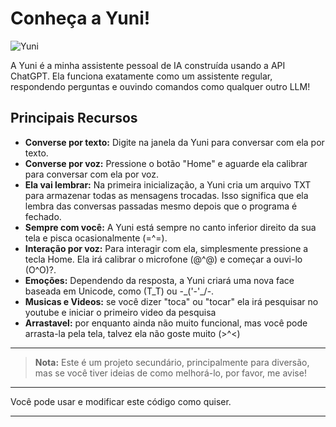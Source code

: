 
# Conheça a Yuni!

![Yuni](https://imgur.com/l5BbPAZ.png)

A Yuni é a minha assistente pessoal de IA construída usando a API ChatGPT. Ela funciona exatamente como um assistente regular, respondendo perguntas e ouvindo comandos como qualquer outro LLM!

## Principais Recursos

- **Converse por texto:** Digite na janela da Yuni para conversar com ela por texto.
- **Converse por voz:** Pressione o botão "Home" e aguarde ela calibrar para conversar com ela por voz.
- **Ela vai lembrar:** Na primeira inicialização, a Yuni cria um arquivo TXT para armazenar todas as mensagens trocadas. Isso significa que ela lembra das conversas passadas mesmo depois que o programa é fechado.
- **Sempre com você:** A Yuni está sempre no canto inferior direito da sua tela e pisca ocasionalmente (=^=).
- **Interação por voz:** Para interagir com ela, simplesmente pressione a tecla Home. Ela irá calibrar o microfone (@^@) e começar a ouvi-lo (O^O)?.
- **Emoções:** Dependendo da resposta, a Yuni criará uma nova face baseada em Unicode, como (T_T) ou -\_('-'_/-.
- **Musicas e Videos:** se você dizer "toca" ou "tocar" ela irá pesquisar no youtube e iniciar o primeiro video da pesquisa
- **Arrastavel:** por enquanto ainda não muito funcional, mas você pode arrasta-la pela tela, talvez ela não goste muito (>^<)

---

> **Nota:** Este é um projeto secundário, principalmente para diversão, mas se você tiver ideias de como melhorá-lo, por favor, me avise!

---

Você pode usar e modificar este código como quiser.

---
